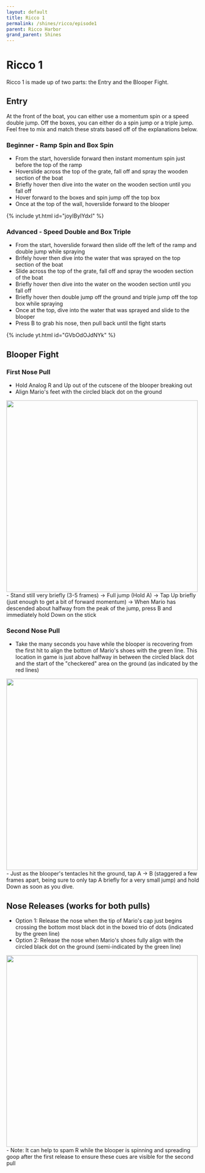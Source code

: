 ```yaml
---
layout: default
title: Ricco 1
permalink: /shines/ricco/episode1
parent: Ricco Harbor
grand_parent: Shines
---
```

# Ricco 1

Ricco 1 is made up of two parts: the Entry and the Blooper Fight.

## Entry
At the front of the boat, you can either use a momentum spin or a speed double jump. Off the boxes, you can either do a spin jump or a triple jump. Feel free to mix and match these strats based off of the explanations below.
### Beginner - Ramp Spin and Box Spin
- From the start, hoverslide forward then instant momentum spin just before the top of the ramp
- Hoverslide across the top of the grate, fall off and spray the wooden section of the boat
- Briefly hover then dive into the water on the wooden section until you fall off
- Hover forward to the boxes and spin jump off the top box
- Once at the top of the wall, hoverslide forward to the blooper

{% include yt.html id="joyIBylYdxI" %}
### Advanced - Speed Double and Box Triple
- From the start, hoverslide forward then slide off the left of the ramp and double jump while spraying
- Brifely hover then dive into the water that was sprayed on the top section of the boat
- Slide across the top of the grate, fall off and spray the wooden section of the boat
- Briefly hover then dive into the water on the wooden section until you fall off
- Briefly hover then double jump off the ground and triple jump off the top box while spraying
- Once at the top, dive into the water that was sprayed and slide to the blooper
- Press B to grab his nose, then pull back until the fight starts

{% include yt.html id="GVbOdOJdNYk" %}
## Blooper Fight
### First Nose Pull

- Hold Analog R and Up out of the cutscene of the blooper breaking out
- Align Mario's feet with the circled black dot on the ground

<img src="https://cdn.discordapp.com/attachments/414653112108843008/842946202663387136/Ricco_1_Blooper_1st_Pull_Cue.png" width="500">
- Stand still very briefly (3-5 frames) -> Full jump (Hold A) -> Tap Up briefly (just enough to get a bit of forward momentum) -> When Mario has descended about halfway from the peak of the jump, press B and immediately hold Down on the stick

### Second Nose Pull

- Take the many seconds you have while the blooper is recovering from the first hit to align the bottom of Mario's shoes with the green line. This location in game is just above halfway in between the circled black dot and the start of the "checkered" area on the ground (as indicated by the red lines)

<img src="https://cdn.discordapp.com/attachments/414653112108843008/842946211555049472/Ricco_1_Blooper_2nd_Pull_Cue.png" width="500">
- Just as the blooper's tentacles hit the ground, tap A -> B (staggered a few frames apart, being sure to only tap A briefly for a very small jump) and hold Down as soon as you dive.

## Nose Releases (works for both pulls)

- Option 1: Release the nose when the tip of Mario's cap just begins crossing the bottom most black dot in the boxed trio of dots (indicated by the green line)
- Option 2: Release the nose when Mario's shoes fully align with the circled black dot on the ground (semi-indicated by the green line)

<img src="https://cdn.discordapp.com/attachments/414653112108843008/842946222188134430/Ricco_1_Blooper_Nose_Release_Cues.png" width="500">
- Note: It can help to spam R while the blooper is spinning and spreading goop after the first release to ensure these cues are visible for the second pull
